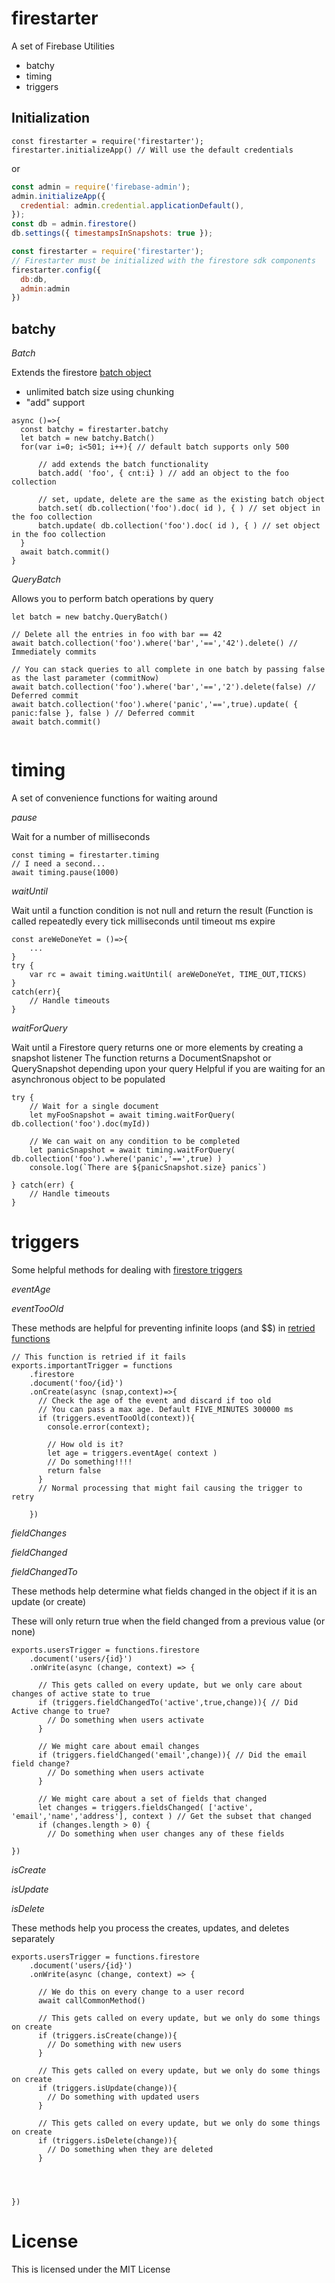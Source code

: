 # firestarter
A set of Firebase Utilities
* batchy
* timing
* triggers
## Initialization

```
const firestarter = require('firestarter');
firestarter.initializeApp() // Will use the default credentials
```
or
```javascript
const admin = require('firebase-admin');
admin.initializeApp({
  credential: admin.credential.applicationDefault(),
});
const db = admin.firestore()
db.settings({ timestampsInSnapshots: true });

const firestarter = require('firestarter');
// Firestarter must be initialized with the firestore sdk components
firestarter.config({
  db:db,
  admin:admin
})

```

## batchy

*Batch*

Extends the firestore [batch object](https://firebase.google.com/docs/firestore/manage-data/transactions#batched-writes)
* unlimited batch size using chunking
* "add" support

```
async ()=>{
  const batchy = firestarter.batchy
  let batch = new batchy.Batch()
  for(var i=0; i<501; i++){ // default batch supports only 500  

  	  // add extends the batch functionality
      batch.add( 'foo', { cnt:i} ) // add an object to the foo collection     

      // set, update, delete are the same as the existing batch object
      batch.set( db.collection('foo').doc( id ), { ) // set object in the foo collection
      batch.update( db.collection('foo').doc( id ), { ) // set object in the foo collection
  }    
  await batch.commit()  
}

```
*QueryBatch*

Allows you to perform batch operations by query
```
let batch = new batchy.QueryBatch()

// Delete all the entries in foo with bar == 42
await batch.collection('foo').where('bar','==','42').delete() // Immediately commits

// You can stack queries to all complete in one batch by passing false as the last parameter (commitNow)
await batch.collection('foo').where('bar','==','2').delete(false) // Deferred commit
await batch.collection('foo').where('panic','==',true).update( { panic:false }, false ) // Deferred commit
await batch.commit()


```


# timing

A set of convenience functions for waiting around

*pause*

Wait for a number of milliseconds
```
const timing = firestarter.timing
// I need a second...
await timing.pause(1000)
```
*waitUntil*

Wait until a function condition is not null and return the result
(Function is called repeatedly every tick milliseconds until timeout ms expire
```
const areWeDoneYet = ()=>{
	...    
}
try {
	var rc = await timing.waitUntil( areWeDoneYet, TIME_OUT,TICKS)
}
catch(err){
	// Handle timeouts
}
```

*waitForQuery*

Wait until a Firestore query returns one or more elements by creating a snapshot listener
The function returns a DocumentSnapshot or QuerySnapshot depending upon your query
Helpful if you are waiting for an asynchronous object to be populated
```
try {
	// Wait for a single document
	let myFooSnapshot = await timing.waitForQuery( db.collection('foo').doc(myId))

    // We can wait on any condition to be completed
    let panicSnapshot = await timing.waitForQuery( db.collection('foo').where('panic','==',true) )
    console.log(`There are ${panicSnapshot.size} panics`)            

} catch(err) {
	// Handle timeouts
}

```

# triggers
Some helpful methods for dealing with [firestore triggers](https://cloud.google.com/functions/docs/calling/cloud-firestore)

*eventAge*

*eventTooOld*

These methods are helpful for preventing infinite loops (and $$) in [retried functions](https://firebase.google.com/docs/functions/retries)
```
// This function is retried if it fails
exports.importantTrigger = functions
	.firestore
    .document('foo/{id}')
    .onCreate(async (snap,context)=>{
      // Check the age of the event and discard if too old
      // You can pass a max age. Default FIVE_MINUTES 300000 ms
      if (triggers.eventTooOld(context)){  
        console.error(context);

        // How old is it?        
        let age = triggers.eventAge( context )
        // Do something!!!!
        return false
      }
      // Normal processing that might fail causing the trigger to retry

    })
```

*fieldChanges*

*fieldChanged*

*fieldChangedTo*

These methods help determine what fields changed in the object if it is an update (or create)

These will only return true when the field changed from a previous value (or none)

```
exports.usersTrigger = functions.firestore
    .document('users/{id}')
    .onWrite(async (change, context) => {

      // This gets called on every update, but we only care about changes of active state to true
      if (triggers.fieldChangedTo('active',true,change)){ // Did Active change to true?
        // Do something when users activate
      }

      // We might care about email changes
      if (triggers.fieldChanged('email',change)){ // Did the email field change?
        // Do something when users activate
      }

      // We might care about a set of fields that changed      
      let changes = triggers.fieldsChanged( ['active', 'email','name','address'], context ) // Get the subset that changed
      if (changes.length > 0) {      	      
        // Do something when user changes any of these fields        

})
```


*isCreate*

*isUpdate*

*isDelete*

These methods help you process the creates, updates, and deletes separately

```
exports.usersTrigger = functions.firestore
    .document('users/{id}')
    .onWrite(async (change, context) => {

      // We do this on every change to a user record
      await callCommonMethod()

      // This gets called on every update, but we only do some things on create      
      if (triggers.isCreate(change)){
        // Do something with new users
      }

      // This gets called on every update, but we only do some things on create      
      if (triggers.isUpdate(change)){
        // Do something with updated users
      }

      // This gets called on every update, but we only do some things on create      
      if (triggers.isDelete(change)){
        // Do something when they are deleted
      }




})
```


# License

This is licensed under the MIT License
